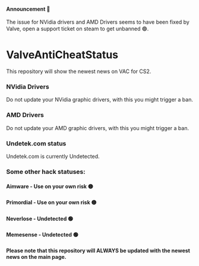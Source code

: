 #### Announcement 📢
The issue for NVidia drivers and AMD Drivers seems to have been fixed by Valve, open a support ticket on steam to get unbanned 🟢.

# ValveAntiCheatStatus
This repository will show the newest news on VAC for CS2.


### NVidia Drivers
Do not update your NVidia graphic drivers, with this you might trigger a ban.

### AMD Drivers
Do not update your AMD graphic drivers, with this you might trigger a ban.

### Undetek.com status
Undetek.com is currently Undetected.

### Some other hack statuses:
#### Aimware - Use on your own risk 🟡
#### Primordial - Use on your own risk 🟡
#### Neverlose - Undetected 🟢
#### Memesense - Undetected 🟢

#### Please note that this repository will ALWAYS be updated with the newest news on the main page.
